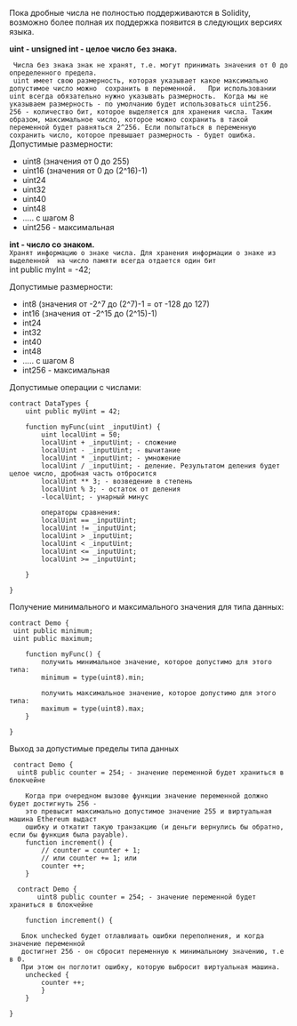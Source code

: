Пока дробные числа не полностью поддерживаются в Solidity, возможно более полная их
поддержка появится в следующих версиях языка.  
  
**uint - unsigned int - целое число без знака.**
 
 `` Числа без знака знак не хранят, т.е. могут принимать значения от 0 до определенного предела.``  
 `` uint имеет свою размерность, которая указывает какое максимально допустимое число можно 
 сохранить в переменной.  
 При использовании uint всегда обязательно нужно указывать размерность. 
 Когда мы не указываем размерность - по умолчанию будет использоваться uint256.  
 256 - количество бит, которое выделяется для хранения числа. Таким образом, максимальное
 число, которое можно сохранить в такой переменной будет равняться 2^256. Если попытаться
 в переменную сохранить число, которое превышает размерность - будет ошибка.``  
  Допустимые размерности:  
 - uint8  (значения от 0 до 255)
 - uint16 (значения от 0 до (2^16)-1)
 - uint24  
 - uint32  
 - uint40  
 - uint48  
 - ..... с шагом 8  
 - uint256 - максимальная


**int - число со знаком.**  
``Хранят информацию о знаке числа. Для хранения информации о знаке из выделенной 
на число памяти всегда отдается один бит``  
  int public myInt = -42;  

Допустимые размерности:
- int8  (значения от -2^7 до (2^7)-1 =  от -128 до 127)
- int16 (значения от -2^15 до (2^15)-1)
- int24
- int32
- int40
- int48
- ..... с шагом 8
- int256 - максимальная

Допустимые операции с числами:

    contract DataTypes {
        uint public myUint = 42;

        function myFunc(uint _inputUint) {
            uint localUint = 50;
            localUint + _inputUint; - сложение
            localUint - _inputUint; - вычитание
            localUint * _inputUint; - умножение
            localUint / _inputUint; - деление. Результатом деления будет целое число, дробная часть отбросится
            localUint ** 3; - возведение в степень
            localUint % 3; - остаток от деления
            -localUint; - унарный минус
            
            операторы сравнения:
            localUint == _inputUint;
            localUint != _inputUint;
            localUint > _inputUint;
            localUint < _inputUint;
            localUint <= _inputUint;
            localUint >= _inputUint;

        }

    }

Получение минимального и максимального значения для типа данных:  

    contract Demo {
     uint public minimum;
     uint public maximum;

        function myFunc() {
            получить минимальное значение, которое допустимо для этого типа:
            minimum = type(uint8).min;

            получить максимальное значение, которое допустимо для этого типа:
            maximum = type(uint8).max;
        }

    }

Выход за допустимые пределы типа данных  

     contract Demo {
      uint8 public counter = 254; - значение переменной будет храниться в блокчейне

        Когда при очередном вызове функции значение переменной должно будет достигнуть 256 - 
        это превысит максимально допустимое значение 255 и виртуальная машина Ethereum выдаст
        ошибку и откатит такую транзакцию (и деньги вернулись бы обратно, если бы функция была payable).
        function increment() {
            // counter = counter + 1;
            // или counter += 1; или
            counter ++;
        }

      contract Demo {
           uint8 public counter = 254; - значение переменной будет храниться в блокчейне

        function increment() {

       Блок unchecked будет отлавливать ошибки переполнения, и когда значение переменной
       достигнет 256 - он сбросит переменную к минимальному значению, т.е в 0.  
       При этом он поглотит ошибку, которую выбросит виртуальная машина.
        unchecked {
            counter ++;
            }
        }

    }
